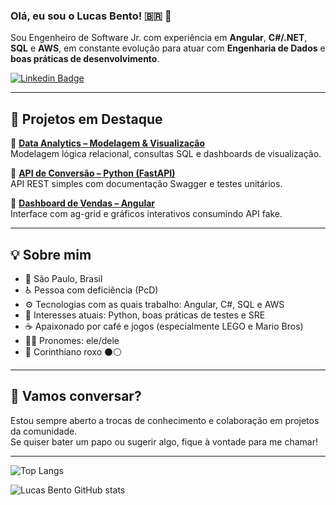 ### Olá, eu sou o Lucas Bento! 🇧🇷 👋  

Sou Engenheiro de Software Jr. com experiência em **Angular**, **C#/.NET**, **SQL** e **AWS**, em constante evolução para atuar com **Engenharia de Dados** e **boas práticas de desenvolvimento**.  

[![ Linkedin Badge ](https://img.shields.io/badge/-Linkedin-blue?style=for-the-badge&logo=Linkedin&logoColor=white&link=https://github.com/lucasbtomaz)](https://www.linkedin.com/in/lucasbentotomaz)
<br>

---

## 🚀 Projetos em Destaque

🔹 [**Data Analytics – Modelagem & Visualização**](https://github.com/lucasbtomaz/data-analytics-modelagem-dados)  
Modelagem lógica relacional, consultas SQL e dashboards de visualização.

🔹 [**API de Conversão – Python (FastAPI)**](https://github.com/lucasbtomaz/python-api-conversao-temperatura)  
API REST simples com documentação Swagger e testes unitários.

🔹 [**Dashboard de Vendas – Angular**](https://github.com/lucasbtomaz/angular-dashboard-vendas)  
Interface com ag-grid e gráficos interativos consumindo API fake.

---

## 💡 Sobre mim

- 📍 São Paulo, Brasil
- ♿ Pessoa com deficiência (PcD)
- ⚙️ Tecnologias com as quais trabalho: Angular, C#, SQL e AWS
- 🧠 Interesses atuais: Python, boas práticas de testes e SRE
- ☕ Apaixonado por café e jogos (especialmente LEGO e Mario Bros)
- 🏳️‍🌈 Pronomes: ele/dele
- 🏴 Corinthiano roxo ⚫⚪

---
## 🤝 Vamos conversar?

Estou sempre aberto a trocas de conhecimento e colaboração em projetos da comunidade.  
Se quiser bater um papo ou sugerir algo, fique à vontade para me chamar!

---

![Top Langs](https://github-readme-stats.vercel.app/api/top-langs/?username=lucasbtomaz&layout=compact)

![Lucas Bento GitHub stats](https://github-readme-stats.vercel.app/api?username=lucasbtomaz&show_icons=true&theme=transparent)
